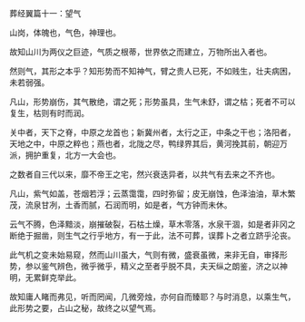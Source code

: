 葬经翼篇十一：望气

山岗，体魄也，气色，神理也。

故知山川为两仪之巨迹，气质之根蒂，世界依之而建立，万物所出入者也。

然则气，其形之本乎？知形势而不知神气，臂之贵人已死，不如贱生，壮夫病困，未若弱强。

凡山，形势崩伤，其气散绝，谓之死；形势虽具，生气未舒，谓之枯；死者不可以复生，枯则有时而润。

关中者，天下之脊，中原之龙首也；新冀州者，太行之正，中条之干也；洛阳者，天地之中，中原之粹也；燕也者，北陇之尽，鸭绿界其后，黄河挽其前，朝迎万派，拥护重复，北方一大会也。

之数者自三代以来，靡不帝王之宅，然兴衰迭异者，以共气有去来之不齐也。

凡山，紫气如盖，苍烟若浮；云蒸霭霭，四时弥留；皮无崩蚀，色泽油油，草木繁茂，流泉甘冽，土香而腻，石润而明，如是者，气方钟而未休。

云气不腾，色泽黯淡，崩摧破裂，石枯土燥，草木零落，水泉干涸，如是者非冈之断绝于掘凿，则生气之行乎地方，有一于此，法不可葬，误葬卜之者立跻乎沦丧。

此气机之变未始易窥，然而山川虽大，气则有微，盛衰虽微，来非无自，审择形势，参以鉴气辨色，微乎微乎，精义之至者乎脱不具，夫天纵之朗鉴，济之以神明，无累鲜克举此。

故知庸人睹而弗见，听而罔闻，几微旁烛，亦何自而臻耶？与时消息，以乘生气，此形势之要，占山之秘，故终之以望气焉。

